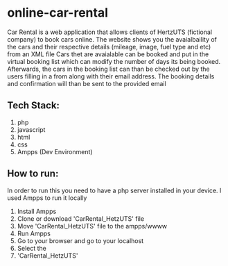 # online-car-rental
Car Rental is a web application that allows clients of HertzUTS (fictional company) to book cars online.
The website shows you the avaialbaility of the cars and their respective details (mileage, image, fuel type and etc) from an XML file
Cars thet are avaialable can be booked and put in the virtual booking list which can modify the number of days its being booked.
Afterwards, the cars in the booking list can than be checked out by the users filling in a from along with their email address.
The booking details and confirmation will than be sent to the provided email

## Tech Stack:

1. php
2. javascript
3. html
4. css
5. Ampps (Dev Environment)

## How to run:

In order to run this you need to have a php server installed in your device.
I used Ampps to run it locally

1. Install Ampps
2. Clone or download 'CarRental_HetzUTS' file
3. Move 'CarRental_HetzUTS' file to the ampps/wwww
4. Run Ampps
5. Go to your browser and go to your localhost
6. Select the 
7. 'CarRental_HetzUTS'

